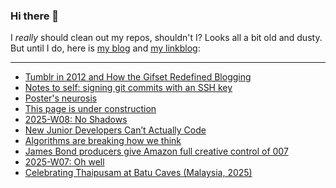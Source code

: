### Hi there 👋

I _really_ should clean out my repos, shouldn't I? Looks all a bit old and dusty. But until I do, here is [my blog](https://lostfocus.de/) and [my linkblog](https://dominikschwind.com/links):

--- 

<!-- POST-LIST:START -->
- [Tumblr in 2012 and How the Gifset Redefined Blogging](https://cybercultural.com/p/tumblr-2012/)
- [Notes to self: signing git commits with an SSH key](https://jpmens.net/2025/02/26/signing-git-commits-with-an-ssh-key/)
- [Poster&#39;s neurosis](https://www.garbageday.email/p/posters-neurosis)
- [This page is under construction](https://localghost.dev/blog/this-page-is-under-construction/)
- [2025-W08: No Shadows](https://lostfocus.de/2025/02/23/2025-w08-no-shadows/)
- [New Junior Developers Can’t Actually Code](https://nmn.gl/blog/ai-and-learning)
- [Algorithms are breaking how we think](https://www.youtube.com/watch?v=QEJpZjg8GuA)
- [James Bond producers give Amazon full creative control of 007](https://www.theguardian.com/film/2025/feb/20/james-bond-producers-give-amazon-full-creative-control-of-007)
- [2025-W07: Oh well](https://lostfocus.de/2025/02/16/2025-w07-oh-well/)
- [Celebrating Thaipusam at Batu Caves &lpar;Malaysia, 2025&rpar;](https://www.youtube.com/watch?v=cx0CaVutvXM)
<!-- POST-LIST:END -->

<!--
**lostfocus/lostfocus** is a ✨ _special_ ✨ repository because its `README.md` (this file) appears on your GitHub profile.

Here are some ideas to get you started:

- 🔭 I’m currently working on ...
- 🌱 I’m currently learning ...
- 👯 I’m looking to collaborate on ...
- 🤔 I’m looking for help with ...
- 💬 Ask me about ...
- 📫 How to reach me: ...
- 😄 Pronouns: ...
- ⚡ Fun fact: ...
-->
